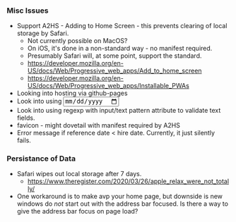 
### Misc Issues
- Support A2HS - Adding to Home Screen - this prevents clearing of local storage by Safari.
    - Not currently possible on MacOS?
    - On iOS, it's done in a non-standard way - no manifest required.
    - Presumably Safari will, at some point, support the standard.
    - https://developer.mozilla.org/en-US/docs/Web/Progressive_web_apps/Add_to_home_screen
    - https://developer.mozilla.org/en-US/docs/Web/Progressive_web_apps/Installable_PWAs
- Looking into hosting via github-pages
- Look into using <input type="date">
- Look into using regexp with input/text pattern attribute to validate text fields.
- favicon - might dovetail with manifest required by A2HS
- Error message if reference date < hire date. Currently, it just silently fails.

### Persistance of Data
- Safari wipes out local storage after 7 days.
    - https://www.theregister.com/2020/03/26/apple_relax_were_not_totally/
- One workaround is to make avp your home page, but downside is new windows do _not_ start out with the address bar focused. Is there a way to give the address bar focus on page load?